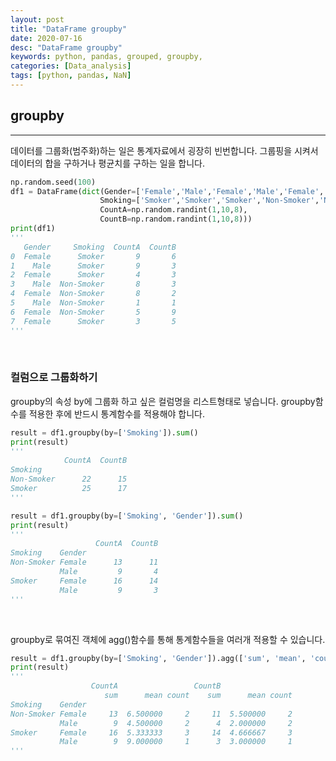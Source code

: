 ```yaml
---
layout: post
title: "DataFrame groupby"
date: 2020-07-16
desc: "DataFrame groupby"
keywords: python, pandas, grouped, groupby,  
categories: [Data_analysis]
tags: [python, pandas, NaN]
---
```


## groupby

___

데이터를 그룹화(범주화)하는 일은 통계자료에서 굉장히 빈번합니다. 그룹핑을 시켜서 데이터의 합을 구하거나 평균치를 구하는 일을 합니다. 

~~~python
np.random.seed(100)
df1 = DataFrame(dict(Gender=['Female','Male','Female','Male','Female','Male','Female','Female'],
                    Smoking=['Smoker','Smoker','Smoker','Non-Smoker','Non-Smoker','Non-Smoker','Non-Smoker','Smoker'],
                    CountA=np.random.randint(1,10,8),
                    CountB=np.random.randint(1,10,8)))
print(df1)
'''
   Gender     Smoking  CountA  CountB
0  Female      Smoker       9       6
1    Male      Smoker       9       3
2  Female      Smoker       4       3
3    Male  Non-Smoker       8       3
4  Female  Non-Smoker       8       2
5    Male  Non-Smoker       1       1
6  Female  Non-Smoker       5       9
7  Female      Smoker       3       5
'''
~~~

<br>

### 컬럼으로 그룹화하기

groupby의 속성 by에 그룹화 하고 싶은 컬럼명을 리스트형태로 넣습니다. groupby함수를 적용한 후에 반드시 통계함수를 적용해야 합니다. 

~~~python
result = df1.groupby(by=['Smoking']).sum()
print(result)
'''
            CountA  CountB
Smoking                   
Non-Smoker      22      15
Smoker          25      17
'''

result = df1.groupby(by=['Smoking', 'Gender']).sum()
print(result)
'''
                   CountA  CountB
Smoking    Gender                
Non-Smoker Female      13      11
           Male         9       4
Smoker     Female      16      14
           Male         9       3
'''
~~~

<br>

groupby로 묶여진 객체에 agg()함수를 통해 통계함수들을 여러개 적용할 수 있습니다. 

~~~python
result = df1.groupby(by=['Smoking', 'Gender']).agg(['sum', 'mean', 'count'])
print(result)
'''
                  CountA                 CountB                
                     sum      mean count    sum      mean count
Smoking    Gender                                              
Non-Smoker Female     13  6.500000     2     11  5.500000     2
           Male        9  4.500000     2      4  2.000000     2
Smoker     Female     16  5.333333     3     14  4.666667     3
           Male        9  9.000000     1      3  3.000000     1
'''
~~~